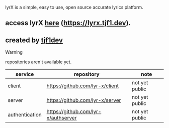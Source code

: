 lyrX is a simple, easy to use, open source accurate lyrics platform.
## access lyrX [here](https://lyrx.tjf1.dev) (https://lyrx.tjf1.dev).

## created by [tjf1dev](https://github.com/tjf1dev)

> [!WARNING]
> repositories aren't available yet.

| service        | repository                          | note           |
| -------------- | ----------------------------------- | -------------- |
| client         | https://github.com/lyr-x/client     | not yet public |
| server         | https://github.com/lyr-x/server     | not yet public |
| authentication | https://github.com/lyr-x/authserver | not yet public |
